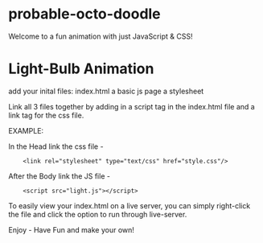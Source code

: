 # probable-octo-doodle
Welcome to a fun animation with just JavaScript & CSS!

# Light-Bulb Animation 

add your inital files:
    index.html
    a basic js page
    a stylesheet

Link all 3 files together by adding in a script tag in the index.html file and a link tag for the css file.

EXAMPLE: 

In the Head link the css file - 

        <link rel="stylesheet" type="text/css" href="style.css"/>

After the Body link the JS file - 

        <script src="light.js"></script>

To easily view your index.html on a live server, you can simply right-click the file and click the option to run through live-server. 

Enjoy - Have Fun and make your own!
